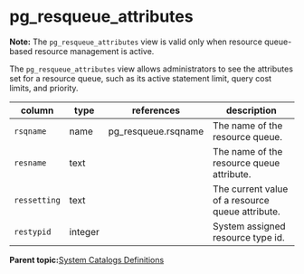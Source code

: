 # pg\_resqueue\_attributes 

**Note:** The `pg_resqueue_attributes` view is valid only when resource queue-based resource management is active.

The `pg_resqueue_attributes` view allows administrators to see the attributes set for a resource queue, such as its active statement limit, query cost limits, and priority.

|column|type|references|description|
|------|----|----------|-----------|
|`rsqname`|name|pg\_resqueue.rsqname|The name of the resource queue.|
|`resname`|text| |The name of the resource queue attribute.|
|`ressetting`|text| |The current value of a resource queue attribute.|
|`restypid`|integer| |System assigned resource type id.|

**Parent topic:**[System Catalogs Definitions](../system_catalogs/catalog_ref-html.html)

